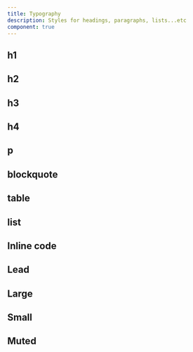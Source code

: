 ```yaml
---
title: Typography
description: Styles for headings, paragraphs, lists...etc
component: true
---
```


<script>
  import {  ComponentPreview } from "$components/docs"
</script>

<ComponentPreview name="typography-demo" />

## h1

<ComponentPreview name="typography-h1" />

## h2

<ComponentPreview name="typography-h2" />

## h3

<ComponentPreview name="typography-h3" />

## h4

<ComponentPreview name="typography-h4" />

## p

<ComponentPreview name="typography-p" />

## blockquote

<ComponentPreview name="typography-blockquote" />

## table

<ComponentPreview name="typography-table" />

## list

<ComponentPreview name="typography-list" />

## Inline code

<ComponentPreview name="typography-inline-code" />

## Lead

<ComponentPreview name="typography-lead" />

## Large

<ComponentPreview name="typography-large" />

## Small

<ComponentPreview name="typography-small" />

## Muted

<ComponentPreview name="typography-muted" />
